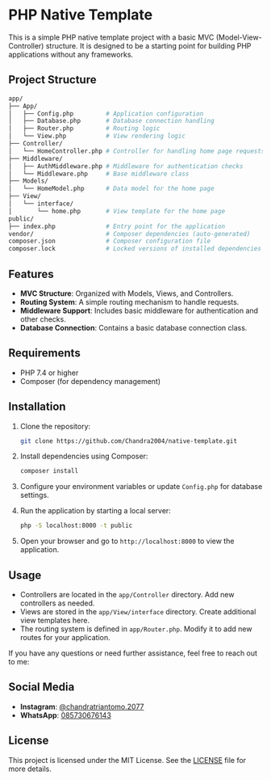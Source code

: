 # PHP Native Template

This is a simple PHP native template project with a basic MVC (Model-View-Controller) structure. It is designed to be a starting point for building PHP applications without any frameworks.

## Project Structure

```bash
app/
├── App/
│   ├── Config.php         # Application configuration
│   ├── Database.php       # Database connection handling
│   ├── Router.php         # Routing logic
│   └── View.php           # View rendering logic
├── Controller/
│   └── HomeController.php # Controller for handling home page requests
├── Middleware/
│   ├── AuthMiddleware.php # Middleware for authentication checks
│   └── Middleware.php     # Base middleware class
├── Models/
│   └── HomeModel.php      # Data model for the home page
├── View/
│   └── interface/
│       └── home.php       # View template for the home page
public/
├── index.php              # Entry point for the application
vendor/                    # Composer dependencies (auto-generated)
composer.json              # Composer configuration file
composer.lock              # Locked versions of installed dependencies
```

## Features

- **MVC Structure**: Organized with Models, Views, and Controllers.
- **Routing System**: A simple routing mechanism to handle requests.
- **Middleware Support**: Includes basic middleware for authentication and other checks.
- **Database Connection**: Contains a basic database connection class.

## Requirements

- PHP 7.4 or higher
- Composer (for dependency management)

## Installation

1. Clone the repository:

   ```bash
   git clone https://github.com/Chandra2004/native-template.git
   ```

2. Install dependencies using Composer:

   ```bash
   composer install
   ```

3. Configure your environment variables or update `Config.php` for database settings.

4. Run the application by starting a local server:

   ```bash
   php -S localhost:8000 -t public
   ```

5. Open your browser and go to `http://localhost:8000` to view the application.

## Usage

- Controllers are located in the `app/Controller` directory. Add new controllers as needed.
- Views are stored in the `app/View/interface` directory. Create additional view templates here.
- The routing system is defined in `app/Router.php`. Modify it to add new routes for your application.

If you have any questions or need further assistance, feel free to reach out to me:

## Social Media
- **Instagram**: [@chandratriantomo.2077](https://www.instagram.com/chandratriantomo.2077)
- **WhatsApp**: [085730676143](https://wa.me/6285730676143)

## License

This project is licensed under the MIT License. See the [LICENSE](LICENSE) file for more details.
